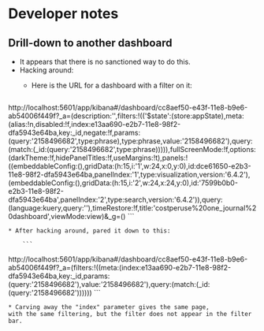 # Developer notes

## Drill-down to another dashboard

* It appears that there is no sanctioned way to do this.
* Hacking around:
	* Here is the URL for a dashboard with a filter on it:

		```
http://localhost:5601/app/kibana#/dashboard/cc8aef50-e43f-11e8-b9e6-ab54006f449f?_a=(description:'',filters:!(('$state':(store:appState),meta:(alias:!n,disabled:!f,index:e13aa690-e2b7-11e8-98f2-dfa5943e64ba,key:_id,negate:!f,params:(query:'2158496682',type:phrase),type:phrase,value:'2158496682'),query:(match:(_id:(query:'2158496682',type:phrase))))),fullScreenMode:!f,options:(darkTheme:!f,hidePanelTitles:!f,useMargins:!t),panels:!((embeddableConfig:(),gridData:(h:15,i:'1',w:24,x:0,y:0),id:dce61650-e2b3-11e8-98f2-dfa5943e64ba,panelIndex:'1',type:visualization,version:'6.4.2'),(embeddableConfig:(),gridData:(h:15,i:'2',w:24,x:24,y:0),id:'7599b0b0-e2b3-11e8-98f2-dfa5943e64ba',panelIndex:'2',type:search,version:'6.4.2')),query:(language:kuery,query:''),timeRestore:!f,title:'costperuse%20one_journal%20dashboard',viewMode:view)&_g=()
		```
		
	* After hacking around, pared it down to this:

		```
http://localhost:5601/app/kibana#/dashboard/cc8aef50-e43f-11e8-b9e6-ab54006f449f?_a=(filters:!((meta:(index:e13aa690-e2b7-11e8-98f2-dfa5943e64ba,key:_id,params:(query:'2158496682'),value:'2158496682'),query:(match:(_id:(query:'2158496682'))))))
		```
		
	* Carving away the "index" parameter gives the same page, 
	with the same filtering, but the filter does not appear in the filter bar.